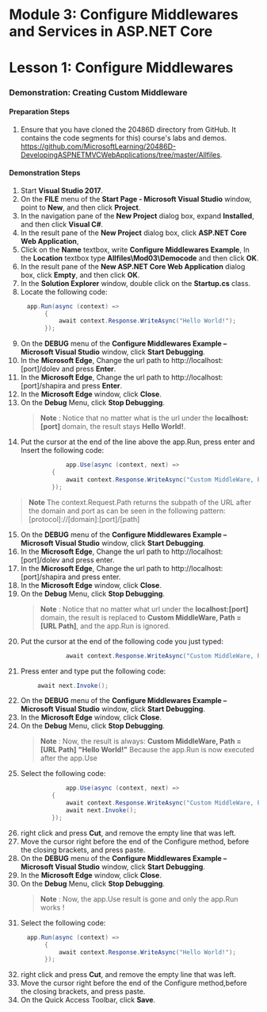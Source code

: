 ﻿# Module 3: Configure Middlewares and Services in ASP.NET Core

# Lesson 1: Configure Middlewares

### Demonstration: Creating Custom Middleware

#### Preparation Steps 

1. Ensure that you have cloned the 20486D directory from GitHub. It contains the code segments for this) course's labs and demos. https://github.com/MicrosoftLearning/20486D-DevelopingASPNETMVCWebApplications/tree/master/Allfiles.

#### Demonstration Steps
1. Start **Visual Studio 2017**.
2. On the **FILE** menu of the **Start Page - Microsoft Visual Studio** window, point to **New**, and then click **Project**.
3. In the navigation pane of the **New Project** dialog box, expand **Installed**, and then click **Visual C#**.
4. In the result pane of the **New Project** dialog box, click **ASP.NET Core Web Application**, 
5. Click on the **Name** textbox, write  **Configure Middlewares Example**, In the **Location** textbox type **Allfiles\Mod03\Democode** and then click **OK**.
6. In the result pane of the **New ASP.NET Core Web Application**  dialog box, click **Empty**, and then click **OK**.
7. In the **Solution Explorer** window, double click on the **Startup.cs** class.
8. Locate the following code:
  ```cs
       app.Run(async (context) =>
            {
                await context.Response.WriteAsync("Hello World!");
            });
```
9. On the **DEBUG** menu of the **Configure Middlewares Example –  Microsoft Visual Studio** window, click **Start Debugging**.
10. In the **Microsoft Edge**, Change the url path to http://localhost:[port]/dolev and press **Enter**.
11. In the **Microsoft Edge**, Change the url path to http://localhost:[port]/shapira and press **Enter**. 
12. In the **Microsoft Edge** window, click **Close**.
13. On the **Debug** Menu, click **Stop Debugging**.
    >**Note** : Notice that no matter what is the url under the **localhost:[port]** domain, the result stays **Hello World!**.
14. Put the cursor at the end of the line above the app.Run, press enter and Insert the following code:
```cs
                app.Use(async (context, next) =>
            {
                await context.Response.WriteAsync("Custom MiddleWare, Path = " + context.Request.Path.Value + Environment.NewLine);
            });
```
>**Note** The context.Request.Path returns the subpath of the URL after the domain and port as can be seen in the following pattern: [protocol]://[domain]:[port]/[path]
15. On the **DEBUG** menu of the **Configure Middlewares Example –  Microsoft Visual Studio** window, click **Start Debugging**.
16. In the **Microsoft Edge**, Change the url path to http://localhost:[port]/dolev and press enter.
17. In the **Microsoft Edge**, Change the url path to http://localhost:[port]/shapira and press enter. 
18. In the **Microsoft Edge** window, click **Close**.
19. On the **Debug** Menu, click **Stop Debugging**.
     >**Note** : Notice that no matter what url under the **localhost:[port]** domain, the result is replaced to **Custom MiddleWare, Path = [URL Path]**, and the app.Run is ignored.
20. Put the cursor at the end of the following code you just typed:
```cs
                await context.Response.WriteAsync("Custom MiddleWare, Path = " + context.Request.Path.Value + Environment.NewLine);
```
21.  Press enter and type put the following code:
```cs
        await next.Invoke();
```
22. On the **DEBUG** menu of the **Configure Middlewares Example –  Microsoft Visual Studio** window, click **Start Debugging**.
23. In the **Microsoft Edge** window, click **Close**.
24. On the **Debug** Menu, click **Stop Debugging**.
     >**Note** : Now, the result is always: 
     **Custom MiddleWare, Path = [URL Path]**
     **"Hello World!"**
     Because the app.Run is now executed after the app.Use
25. Select the following code:
```cs
                app.Use(async (context, next) =>
            {
                await context.Response.WriteAsync("Custom MiddleWare, Path = " + context.Request.Path.Value + Environment.NewLine);
                await next.Invoke();
            });
```
26. right click and press **Cut**, and remove the empty line that was left.
27. Move the cursor right before the end of the Configure method, before the closing brackets, and press paste.
28. On the **DEBUG** menu of the **Configure Middlewares Example –  Microsoft Visual Studio** window, click **Start Debugging**.
29. In the **Microsoft Edge** window, click **Close**.
30. On the **Debug** Menu, click **Stop Debugging**.
     >**Note** : Now, the app.Use result is gone and only the app.Run works !
31. Select the following code:
  ```cs
       app.Run(async (context) =>
            {
                await context.Response.WriteAsync("Hello World!");
            });
```
32. right click and press **Cut**, and remove the empty line that was left.
33. Move the cursor right before the end of the Configure method,before the closing brackets,  and press paste.
34. On the Quick Access Toolbar, click **Save**.

